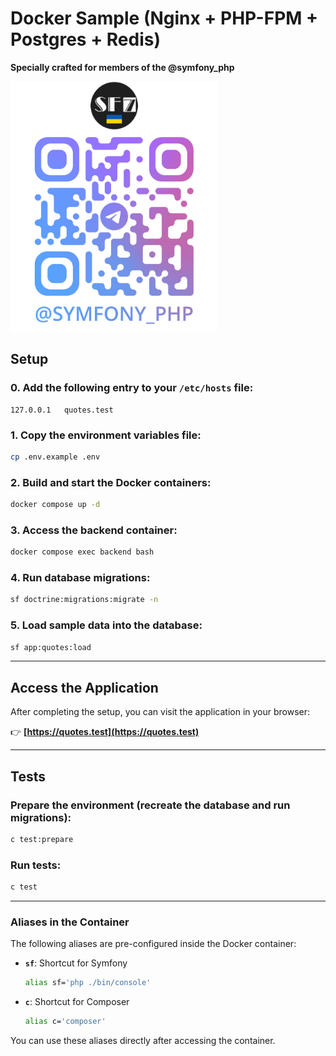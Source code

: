 # Docker Sample (Nginx + PHP-FPM + Postgres + Redis)

**Specially crafted for members of the @symfony_php**

<img src="./art/symfony-php.png" alt="Symfony PHP Logo" height="400px">

## Setup

### 0. Add the following entry to your `/etc/hosts` file:
```plaintext
127.0.0.1   quotes.test
```

### 1. Copy the environment variables file:
```bash
cp .env.example .env
```

### 2. Build and start the Docker containers:
```bash
docker compose up -d
```

### 3. Access the backend container:
```bash
docker compose exec backend bash
```

### 4. Run database migrations:
```bash
sf doctrine:migrations:migrate -n
```

### 5. Load sample data into the database:
```bash
sf app:quotes:load
```

---

## Access the Application

After completing the setup, you can visit the application in your browser:

👉 **[https://quotes.test](https://quotes.test)**
___

## Tests

### Prepare the environment (recreate the database and run migrations):
```bash
c test:prepare
```

### Run tests:
```bash
c test
```

---

### Aliases in the Container
The following aliases are pre-configured inside the Docker container:

- **`sf`**: Shortcut for Symfony
  ```bash
  alias sf='php ./bin/console'
  ```
- **`c`**: Shortcut for Composer
  ```bash
  alias c='composer'
  ```

You can use these aliases directly after accessing the container.